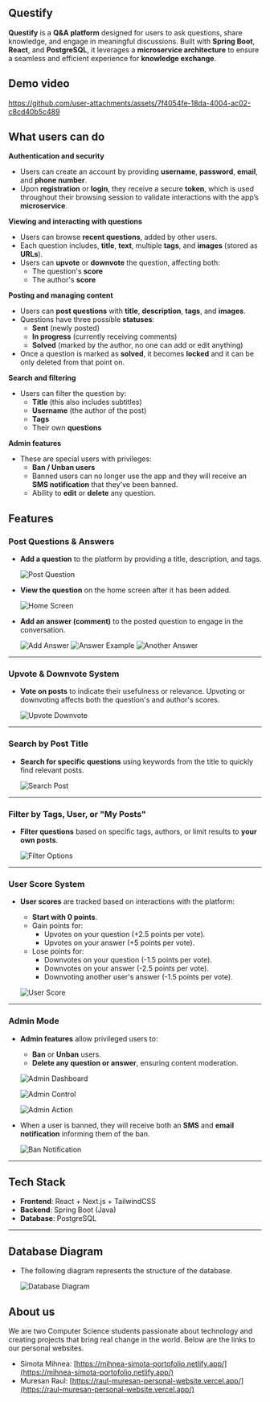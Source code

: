 ## Questify
**Questify** is a **Q&A platform** designed for users to ask questions, share knowledge, and engage in meaningful discussions. Built with **Spring Boot**, **React**, and **PostgreSQL**, it leverages a **microservice architecture** to ensure a seamless and efficient experience for **knowledge exchange**.

## Demo video
https://github.com/user-attachments/assets/7f4054fe-18da-4004-ac02-c8cd40b5c489

## What users can do
**Authentication and security**
- Users can create an account by providing **username**, **password**, **email**, and **phone number**.
- Upon **registration** or **login**, they receive a secure **token**, which is used throughout their browsing session to validate interactions with the app’s **microservice**.

**Viewing and interacting with questions**
- Users can browse **recent questions**, added by other users.
- Each question includes, **title**, **text**, multiple **tags**, and **images** (stored as **URLs**).
- Users can **upvote** or **downvote** the question, affecting both:
  - The question's **score**
  - The author's **score**

**Posting and managing content**
- Users can **post questions** with **title**, **description**, **tags**, and **images**.
- Questions have three possible **statuses**:
  - **Sent** (newly posted)
  - **In progress** (currently receiving comments)
  - **Solved** (marked by the author, no one can add or edit anything)
- Once a question is marked as **solved**, it becomes **locked** and it can be only deleted from that point on.

**Search and filtering**
- Users can filter the question by:
  - **Title** (this also includes subtitles)
  - **Username** (the author of the post)
  - **Tags**
  - Their own **questions**

**Admin features**
- These are special users with privileges:
  - **Ban / Unban users**
  - Banned users can no longer use the app and they will receive an **SMS notification** that they've been banned.
  - Ability to **edit** or **delete** any question.


## Features

### Post Questions & Answers

- **Add a question** to the platform by providing a title, description, and tags.
  
  ![Post Question](https://github.com/user-attachments/assets/bae8e942-db47-4739-b556-c935099332ba)

- **View the question** on the home screen after it has been added.

  ![Home Screen](https://github.com/user-attachments/assets/e2359a0d-baec-41c5-8b11-591afae38d48)

- **Add an answer (comment)** to the posted question to engage in the conversation.

  ![Add Answer](https://github.com/user-attachments/assets/4d6f7355-2591-4b01-b9e5-cb64d2b16490)
  ![Answer Example](https://github.com/user-attachments/assets/40f11ebe-e1e3-4976-a965-701e02fc82ee)
  ![Another Answer](https://github.com/user-attachments/assets/b7cf7c00-e457-4953-be94-dbbadd1cabff)

---

### Upvote & Downvote System

- **Vote on posts** to indicate their usefulness or relevance. Upvoting or downvoting affects both the question's and author's scores.

  ![Upvote Downvote](https://github.com/user-attachments/assets/161a15cb-5f3b-45ae-9d4f-8a8e4b610823)

---

### Search by Post Title

- **Search for specific questions** using keywords from the title to quickly find relevant posts.

  ![Search Post](https://github.com/user-attachments/assets/4f779ea6-e544-432e-8ed4-2d4578b37636)

---

### Filter by Tags, User, or "My Posts"

- **Filter questions** based on specific tags, authors, or limit results to **your own posts**.

  ![Filter Options](https://github.com/user-attachments/assets/ec620802-0d46-4198-b23d-323c63582557)

---

### User Score System

- **User scores** are tracked based on interactions with the platform:
  - **Start with 0 points**.
  - Gain points for:
    - Upvotes on your question (+2.5 points per vote).
    - Upvotes on your answer (+5 points per vote).
  - Lose points for:
    - Downvotes on your question (-1.5 points per vote).
    - Downvotes on your answer (-2.5 points per vote).
    - Downvoting another user's answer (-1.5 points per vote).

  ![User Score](https://github.com/user-attachments/assets/022a7692-988d-45fc-a2c3-e4c8207574b2)

---

### Admin Mode

- **Admin features** allow privileged users to:
  - **Ban** or **Unban** users.
  - **Delete any question or answer**, ensuring content moderation.

  ![Admin Dashboard](https://github.com/user-attachments/assets/3c92c4d0-4091-43b1-a3f2-619e27faa950)
  
  ![Admin Control](https://github.com/user-attachments/assets/697b6466-2ddf-4149-a00c-abc2e75d7dd9)
  
  ![Admin Action](https://github.com/user-attachments/assets/ce897cd7-eea9-42b0-8ba0-6036aa06d3c4)

- When a user is banned, they will receive both an **SMS** and **email notification** informing them of the ban.

  ![Ban Notification](https://github.com/user-attachments/assets/12874150-970d-40e6-b1f7-e062b42b631b)

---

## Tech Stack

- **Frontend**: React + Next.js + TailwindCSS
- **Backend**: Spring Boot (Java)
- **Database**: PostgreSQL

---

## Database Diagram

- The following diagram represents the structure of the database.

  ![Database Diagram](https://github.com/user-attachments/assets/12995f2a-bc9b-44dc-b63c-7bb4de271679)

## About us
We are two Computer Science students passionate about technology and creating projects that bring real change in the world. Below are the links to our personal websites.

- Simota Mihnea: [https://mihnea-simota-portofolio.netlify.app/](https://mihnea-simota-portofolio.netlify.app/)
- Muresan Raul: [https://raul-muresan-personal-website.vercel.app/](https://raul-muresan-personal-website.vercel.app/)
